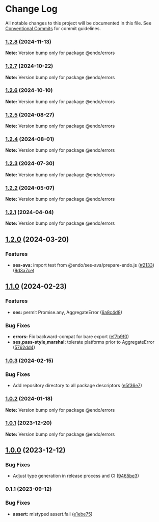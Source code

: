 # Change Log

All notable changes to this project will be documented in this file.
See [Conventional Commits](https://conventionalcommits.org) for commit guidelines.

### [1.2.8](https://github.com/endojs/endo/compare/@endo/errors@1.2.7...@endo/errors@1.2.8) (2024-11-13)

**Note:** Version bump only for package @endo/errors





### [1.2.7](https://github.com/endojs/endo/compare/@endo/errors@1.2.6...@endo/errors@1.2.7) (2024-10-22)

**Note:** Version bump only for package @endo/errors





### [1.2.6](https://github.com/endojs/endo/compare/@endo/errors@1.2.5...@endo/errors@1.2.6) (2024-10-10)

**Note:** Version bump only for package @endo/errors





### [1.2.5](https://github.com/endojs/endo/compare/@endo/errors@1.2.4...@endo/errors@1.2.5) (2024-08-27)

**Note:** Version bump only for package @endo/errors





### [1.2.4](https://github.com/endojs/endo/compare/@endo/errors@1.2.3...@endo/errors@1.2.4) (2024-08-01)

**Note:** Version bump only for package @endo/errors





### [1.2.3](https://github.com/endojs/endo/compare/@endo/errors@1.2.2...@endo/errors@1.2.3) (2024-07-30)

**Note:** Version bump only for package @endo/errors





### [1.2.2](https://github.com/endojs/endo/compare/@endo/errors@1.2.1...@endo/errors@1.2.2) (2024-05-07)

**Note:** Version bump only for package @endo/errors





### [1.2.1](https://github.com/endojs/endo/compare/@endo/errors@1.2.0...@endo/errors@1.2.1) (2024-04-04)

**Note:** Version bump only for package @endo/errors





## [1.2.0](https://github.com/endojs/endo/compare/@endo/errors@1.1.0...@endo/errors@1.2.0) (2024-03-20)


### Features

* **ses-ava:** import test from @endo/ses-ava/prepare-endo.js ([#2133](https://github.com/endojs/endo/issues/2133)) ([9d3a7ce](https://github.com/endojs/endo/commit/9d3a7ce150b6fd6fe7c8c4cc43da411e981731ac))



## [1.1.0](https://github.com/endojs/endo/compare/@endo/errors@1.0.3...@endo/errors@1.1.0) (2024-02-23)


### Features

* **ses:** permit Promise.any, AggregateError ([6a8c4d8](https://github.com/endojs/endo/commit/6a8c4d8795c991cdaf542d5dcb691aae4e989d79))


### Bug Fixes

* **errors:** Fix backward-compat for bare export ([ef7b9f0](https://github.com/endojs/endo/commit/ef7b9f041e8e3dc2ba92660b0ea918612d7c5bef))
* **ses,pass-style,marshal:** tolerate platforms prior to AggregateError ([5762dd4](https://github.com/endojs/endo/commit/5762dd48e814e2e8435f666019e527d982eddbbd))



### [1.0.3](https://github.com/endojs/endo/compare/@endo/errors@1.0.2...@endo/errors@1.0.3) (2024-02-15)


### Bug Fixes

* Add repository directory to all package descriptors ([e5f36e7](https://github.com/endojs/endo/commit/e5f36e7a321c13ee25e74eb74d2a5f3d7517119c))



### [1.0.2](https://github.com/endojs/endo/compare/@endo/errors@1.0.1...@endo/errors@1.0.2) (2024-01-18)

**Note:** Version bump only for package @endo/errors





### [1.0.1](https://github.com/endojs/endo/compare/@endo/errors@1.0.0...@endo/errors@1.0.1) (2023-12-20)

**Note:** Version bump only for package @endo/errors





## [1.0.0](https://github.com/endojs/endo/compare/@endo/errors@0.1.1...@endo/errors@1.0.0) (2023-12-12)


### Bug Fixes

* Adjust type generation in release process and CI ([9465be3](https://github.com/endojs/endo/commit/9465be369e53167815ca444f6293a8e9eb48501d))



### 0.1.1 (2023-09-12)


### Bug Fixes

* **assert:** mistyped assert.fail ([e1ebe75](https://github.com/endojs/endo/commit/e1ebe75845e21470b2b732a6417d35c4106df6b8))

